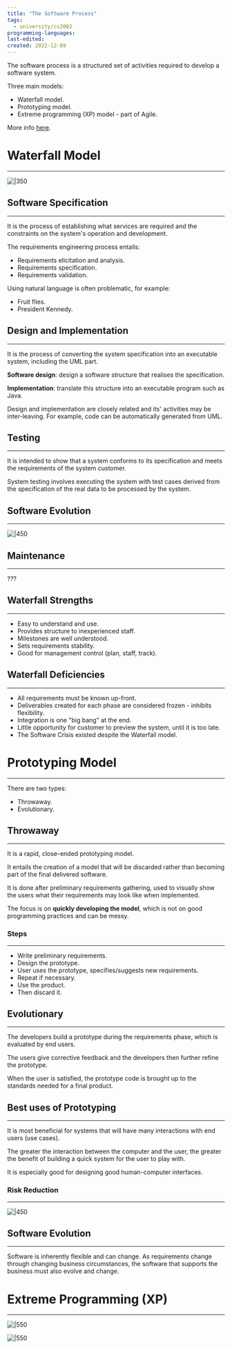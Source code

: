 ```yaml
---
title: "The Software Process"
tags:
  - university/cs2002
programming-languages:
last-edited:
created: 2022-12-09
---
```

The software process is a structured set of activities required to develop a software system.

Three main models:
- Waterfall model.
- Prototyping model.
- Extreme programming (XP) model - part of Agile.

More info [here](notes/university/year2/cs2003/user-centred-design.md).

# Waterfall Model
---
![|350](notes/images/Screenshot%202022-12-14%20at%2011.27.13.png)

## Software Specification
---
It is the process of establishing what services are required and the constraints on the system's operation and development.

The requirements engineering process entails:
- Requirements elicitation and analysis.
- Requirements specification.
- Requirements validation.

Using natural language is often problematic, for example:
- Fruit flies.
- President Kennedy.

## Design and Implementation
---
It is the process of converting the system specification into an executable system, including the UML part.

**Software design**: design a software structure that realises the specification.

**Implementation**: translate this structure into an executable program such as Java.

Design and implementation are closely related and its' activities may be inter-leaving. For example, code can be automatically generated from UML.

## Testing
---
It is intended to show that a system conforms to its specification and meets the requirements of the system customer.

System testing involves executing the system with test cases derived from the specification of the real data to be processed by the system.

## Software Evolution
---
![|450](notes/images/Screenshot%202022-12-14%20at%2011.34.36.png)

## Maintenance
---
???

## Waterfall Strengths
---
- Easy to understand and use.
- Provides structure to inexperienced staff.
- Milestones are well understood.
- Sets requirements stability.
- Good for management control (plan, staff, track).

## Waterfall Deficiencies
---
- All requirements must be known up-front.
- Deliverables created for each phase are considered frozen - inhibits flexibility.
- Integration is one "big bang" at the end.
- Little opportunity for customer to preview the system, until it is too late.
- The Software Crisis existed despite the Waterfall model.

# Prototyping Model
---
There are two types:
- Throwaway.
- Evolutionary.

## Throwaway
---
It is a rapid, close-ended prototyping model.

It entails the creation of a model that will be discarded rather than becoming part of the final delivered software.

It is done after preliminary requirements gathering, used to visually show the users what their requirements may look like when implemented.

The focus is on **quickly developing the model**, which is not on good programming practices and can be messy.

### Steps
---
- Write preliminary requirements.
- Design the prototype.
- User uses the prototype, specifies/suggests new requirements.
- Repeat if necessary.
- Use the product.
- Then discard it.

## Evolutionary
---
The developers build a prototype during the requirements phase, which is evaluated by end users.

The users give corrective feedback and the developers then further refine the prototype.

When the user is satisfied, the prototype code is brought up to the standards needed for a final product.

## Best uses of Prototyping
---
It is most beneficial for systems that will have many interactions with end users (use cases).

The greater the interaction between the computer and the user, the greater the benefit of building a quick system for the user to play with.

It is especially good for designing good human-computer interfaces.

### Risk Reduction
---
![|450](notes/images/Screenshot%202022-12-14%20at%2011.44.21.png)

## Software Evolution
---
Software is inherently flexible and can change. As requirements change through changing business circumstances, the software that supports the business must also evolve and change.

# Extreme Programming (XP)
---
![|550](notes/images/Screenshot%202022-12-14%20at%2011.45.58.png)

![|550](notes/images/Screenshot%202022-12-14%20at%2011.46.09.png)